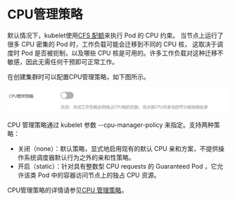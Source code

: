 # CPU管理策略<a name="cce_01_0351"></a>

默认情况下，kubelet使用[CFS 配额](https://www.kernel.org/doc/html/latest/scheduler/sched-design-CFS.html)来执行 Pod 的 CPU 约束。 当节点上运行了很多 CPU 密集的 Pod 时，工作负载可能会迁移到不同的 CPU 核， 这取决于调度时 Pod 是否被扼制，以及哪些 CPU 核是可用的。许多工作负载对这种迁移不敏感，因此无需任何干预即可正常工作。

在创建集群时可以配置CPU管理策略，如下图所示。

![](figures/zh-cn_image_0000001195085865.png)

CPU 管理策略通过 kubelet 参数 --cpu-manager-policy 来指定。支持两种策略：

-   关闭（none）：默认策略，显式地启用现有的默认 CPU 亲和方案，不提供操作系统调度器默认行为之外的亲和性策略。
-   开启（static）：针对具有整数型 CPU requests 的 Guaranteed Pod ，它允许该类 Pod 中的容器访问节点上的独占 CPU 资源。

CPU管理策略的详情请参见[CPU 管理策略](https://kubernetes.io/zh/docs/tasks/administer-cluster/cpu-management-policies/)。

